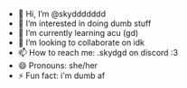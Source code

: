 - 👋 Hi, I’m @skyddddddd
- 👀 I’m interested in doing dumb stuff
- 🌱 I’m currently learning acu (gd)
- 💞️ I’m looking to collaborate on idk
- 📫 How to reach me: .skydgd on discord :3
- 😄 Pronouns: she/her
- ⚡ Fun fact: i'm dumb af

<!---
skyddddddd/skyddddddd is a ✨ special ✨ repository because its `README.md` (this file) appears on your GitHub profile.
You can click the Preview link to take a look at your changes.
--->
